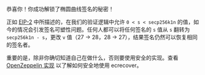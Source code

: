 恭喜你！你成功解锁了椭圆曲线签名的秘密！

正如 [EIP-2](https://eips.ethereum.org/EIPS/eip-2) 中所描述的，在我们的验证逻辑中允许 `0 < s < secp256k1n` 的值，如今的情况会引发签名可塑性问题。任何人都可以将任何签名的 `s` 值从 `s` 翻转为 `secp256k1n - s`，更改 `v` 值（27 -> 28，28 -> 27），结果签名仍然可以恢复相同的签名者。

重要的是，除非你确切知道自己在做什么，否则要使用安全的实现。查看 [OpenZeppelin 实现](https://github.com/OpenZeppelin/openzeppelin-contracts/blob/448efeea6640bbbc09373f03fbc9c88e280147ba/contracts/utils/cryptography/ECDSA.sol#L128-L154) 以了解如何安全地使用 ecrecover。